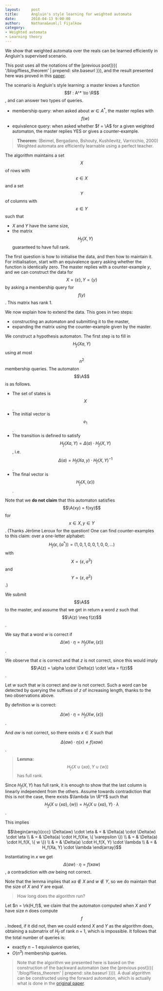 ```yaml
---
layout:     post
title:      Angluin's style learning for weighted automata 
date:       2018-04-13 9:00:00
author:     Nathana&euml;l Fijalkow
category:   
- Weighted automata
- Learning theory
---
```


<script type="text/x-mathjax-config">
MathJax.Hub.Config({
  TeX: {
    Macros: {
      R: "{\\mathbb{R}}",
      A: "{\\mathcal{A}}",
      rk: "{\\text{rank}}",
    }
  }
});
</script>

<p class="intro"><span class="dropcap">W</span>e show that weighted automata over the reals can be learned efficiently in Angluin's supervised scenario.</p>

This post uses all the notations of the [previous post]({{ '/blog/fliess_theorem' | prepend: site.baseurl }}),
and the result presented here was proved in this [paper](https://dl.acm.org/citation.cfm?id=337257).

The scenario is Angluin's style learning: a master knows a function $$f : A^* \to \R$$, and can answer two types of queries.
* membership query: when asked about $w \in A^*$, the master replies with $$f(w)$$
* equivalence query: when asked whether $f = \A$ for a given weighted automaton, the master replies YES or gives a counter-example.

> **Theorem:** (Beimel, Bergadano, Bshouty, Kushilevitz, Varricchio, 2000)
Weighted automata are efficiently learnable using a perfect teacher.

The algorithm maintains a set $$X$$ of rows with $$\varepsilon \in X$$ and a set $$Y$$ of columns with $$\varepsilon \in Y$$
such that
* $X$ and $Y$ have the same size,
* the matrix $$H_f(X,Y)$$ guaranteed to have full rank.

The first question is how to initialise the data, and then how to maintain it.
For initialisation, start with an equivalence query asking whether the function is identically zero.
The master replies with a counter-example $y$, and we can construct the data for $$X = \{\varepsilon\}, Y = \{y\}$$ by asking a membership query for $$f(y)$$. 
This matrix has rank $1$.

We now explain how to extend the data. This goes in two steps:
* constructing an automaton and submitting it to the master,
* expanding the matrix using the counter-example given by the master.

We construct a hypothesis automaton. The first step is to fill in $$H_f(Xa,Y)$$ using at most $$n^2$$ membership queries.
The automaton $$\A$$ is as follows.
* The set of states is $$X$$.
* The initial vector is $$e_1$$.
* The transition is defined to satisfy $$H_f(Xa,Y) = \Delta(a) \cdot H_f(X,Y)$$, i.e. $$\Delta(a) = H_f(Xa,y) \cdot H_f(X,Y)^{-1}$$.
* The final vector is $$H_f(X, \{\varepsilon\})$$.

Note that we **do not claim** that this automaton satisfies $$\A(xy) = f(xy)$$ for $$x \in X, y \in Y$$.
(Thanks Jérôme Leroux for the question! One can find counter-examples to this claim:
over a one-letter alphabet:
$$H_f(\varepsilon,\{a^*\}) = (1, 0, 1, 0, 0, 1, 0, 0, \ldots)$$
with $$X = \{ \varepsilon, a^3 \}$$ and $$Y = \{ \varepsilon, a^2 \}$$.)

We submit $$\A$$ to the master, and assume that we get in return a word $z$ such that $$\A(z) \neq f(z)$$.

We say that a word $w$ is correct if 
$$\Delta(w) \cdot \eta = H_f(Xw, \{\varepsilon\})$$.

We observe that $\varepsilon$ is correct and that $z$ is not correct,
since this would imply $$\A(z) = \alpha \cdot \Delta(z) \cdot \eta = f(z)$$.

Let $w$ such that $w$ is correct and $aw$ is not correct.
Such a word can be detected by querying the suffixes of $z$ of increasing length, thanks to the two observations above. 

By definition $w$ is correct:

$$\Delta(w) \cdot \eta = H_f(Xw, \{\varepsilon\})$$.

And $aw$ is not correct, so there exists $x \in X$ such that 

$$\Delta(aw) \cdot \eta(x) \neq f(xaw)$$.

> **Lemma:**
$$H_f(X \cup \{ xa \}, Y \cup \{ w \})$$ has full rank.

Since $H_f(X,Y)$ has full rank, it is enough to show that the last column is linearly independent from the others.
Assume towards contradiction that this is not the case, there exists $\lambda \in \R^Y$ such that
$$H_f(X \cup \{ xa \},\{ w \}) = H_f(X \cup \{ xa \}, Y) \cdot \lambda$$.

This implies

$$\begin{array}{ccc}
\Delta(aw) \cdot \eta & = & \Delta(a) \cdot \Delta(w) \cdot \eta \\
& = & \Delta(a) \cdot H_f(Xw, \{ \varepsilon \}) \\
& = & \Delta(a) \cdot H_f(X, \{ w \}) \\
& = & \Delta(a) \cdot H_f(X, Y) \cdot \lambda \\
& = & H_f(Xa, Y) \cdot \lambda
\end{array}$$

Instantiating in $x$ we get $$\Delta(aw) \cdot \eta = f(xaw)$$, a contradiction with $aw$ 
being not correct.

Note that the lemma implies that $xa \notin X$ and $w \notin Y$, so we do maintain that the size of $X$ and $Y$ are equal.
 
> How long does the algorithm run?

Let $n = \rk(H_f)$, we claim that the automaton computed when $X$ and $Y$ have size $n$ does compute $$f$$.
Indeed, if it did not, then we could extend $X$ and $Y$ as the algorithm does, obtaining a submatrix of $H_f$ of rank $n+1$, which is impossible.
It follows that the total number of queries is:
* exactly $n-1$ equivalence queries,
* $O(n^3)$ membership queries.

> Note that the algorithm we presented here is based on the construction of the backward automaton (see the [previous post]({{ '/blog/fliess_theorem' | prepend: site.baseurl }})).
A dual algorithm can be constructed using the forward automaton, which is actually what is done in the [original paper](https://dl.acm.org/citation.cfm?id=337257).


